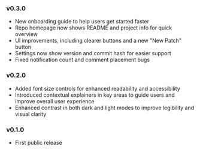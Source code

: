 ### v0.3.0

- New onboarding guide to help users get started faster
- Repo homepage now shows README and project info for quick overview
- UI improvements, including clearer buttons and a new "New Patch" button
- Settings now show version and commit hash for easier support
- Fixed notification count and comment placement bugs

### v0.2.0

- Added font size controls for enhanced readability and accessibility
- Introduced contextual explainers in key areas to guide users and improve overall user experience
- Enhanced contrast in both dark and light modes to improve legibility and visual clarity


### v0.1.0

- First public release
